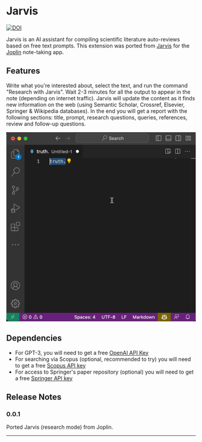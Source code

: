 # Jarvis

[![DOI](https://zenodo.org/badge/doi/10.5281/zenodo.7725138.png)](https://zenodo.org/badge/latestdoi/612752168)

Jarvis is an AI assistant for compiling scientific literature auto-reviews based on free text prompts. This extension was ported from [Jarvis](https://github.com/alondmnt/joplin-plugin-jarvis) for the [Joplin](https://joplinapp.org) note-taking app.

## Features

Write what you're interested about, select the text, and run the command "Research with Jarvis". Wait 2-3 minutes for all the output to appear in the note (depending on internet traffic). Jarvis will update the content as it finds new information on the web (using Semantic Scholar, Crossref, Elsevier, Springer & Wikipedia databases). In the end you will get a report with the following sections: title, prompt, research questions, queries, references, review and follow-up questions.

![](https://github.com/alondmnt/vscode-jarvis/blob/main/images/jarvis-demo.gif?raw=true)

## Dependencies

- For GPT-3, you will need to get a free [OpenAI API Key](https://platform.openai.com/account/api-keys)
- For searching via Scopus (optional, recommended to try) you will need to get a free [Scopus API key](https://dev.elsevier.com/apikey/manage)
- For access to Springer's paper repository (optional) you will need to get a free [Springer API key](https://dev.springernature.com/admin/applications)

## Release Notes

### 0.0.1

Ported Jarvis (research mode) from Joplin.

---
